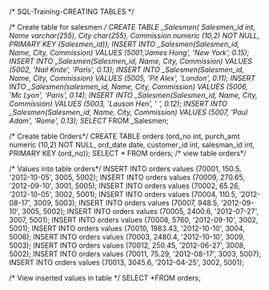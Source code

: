 /* SQL-Training-CREATING TABLES */

/* Create table for salesmen */
CREATE TABLE _Salesmen(
Salesmen_id int, Name varchar(255),
City char(255), Commission numeric (10,2) NOT NULL,
PRIMARY KEY (Salesmen_id)); 
INSERT INTO _Salesmen(Salesmen_id, Name, City, Commission)
VALUES (5001,'James Hong', 'New York', 0.15); 
INSERT INTO _Salesmen(Salesmen_id, Name, City, Commission)
VALUES (5002, 'Nail Knite', 'Paris', 0.13); 
INSERT INTO _Salesmen(Salesmen_id, Name, City, Commission)
VALUES (5005, 'Pit Alex', 'London', 0.11);
INSERT INTO _Salesmen(salesmen_id, Name, City, Commission)
VALUES (5006, 'Mc Lyon', 'Paris', 0.14);
INSERT INTO _Salesmen(Salesmen_id, Name, City, Commission)
VALUES (5003, 'Lauson Hen', '   ', 0.12); 
INSERT INTO _Salesmen(Salesmen_id, Name, City, Commission)
VALUES (5007, 'Paul Adam', 'Rome', 0.13); 
SELECT* FROM _Salesmen;

/* Create table Orders*/
CREATE TABLE orders (ord_no int, purch_amt numeric (10,2) NOT NULL, 
ord_date date, customer_id int, salesman_id int, PRIMARY KEY (ord_no));
SELECT * FROM orders; /* view table orders*/

/* Values into table orders*/
INSERT INTO orders values (70001, 150.5, '2012-10-05', 3005, 5002);
INSERT INTO orders values (70009, 270.65, '2012-09-10', 3001, 5005);
INSERT INTO orders values (70002, 65.26, '2012-10-05', 3002, 5001);
INSERT INTO orders values (70004, 110.5, '2012-08-17', 3009, 5003);
INSERT INTO orders values (70007, 948.5, '2012-09-10', 3005, 5002);
INSERT INTO orders values (70005, 2400.6, '2012-07-27', 3007, 5001);
INSERT INTO orders values (70008, 5760, '2012-09-10', 3002, 5001);
INSERT INTO orders values (70010, 1983.43, '2012-10-10', 3004, 5006);
INSERT INTO orders values (70003, 2480.4, '2012-10-10', 3009, 5003);
INSERT INTO orders values (70012, 250.45, '2012-06-27', 3008, 5002);
INSERT INTO orders values (70011, 75.29, '2012-08-17', 3003, 5007);
INSERT INTO orders values (70013, 3045.6, '2012-04-25', 3002, 5001);


/* View inserted values in table */
SELECT *FROM orders; 
